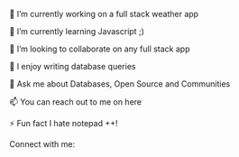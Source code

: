 🔭 I’m currently working on a full stack weather app

🌱 I’m currently learning Javascript ;)

👯 I’m looking to collaborate on any full stack app

📝 I enjoy writing database queries 

💬 Ask me about Databases, Open Source and Communities

📫 You can reach out to me on here

⚡ Fun fact I hate notepad ++!

Connect with me:
<!---
KwabenaSark/KwabenaSark is a ✨ special ✨ repository because its `README.md` (this file) appears on your GitHub profile.
You can click the Preview link to take a look at your changes.
--->

